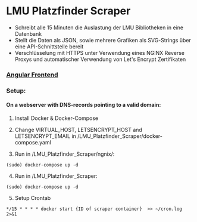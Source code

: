 # LMU Platzfinder Scraper
- Schreibt alle 15 Minuten die Auslastung der LMU Bibliotheken in eine Datenbank 
- Stellt die Daten als JSON, sowie mehrere Grafiken als SVG-Strings über eine API-Schnittstelle bereit
- Verschlüsselung mit HTTPS unter Verwendung eines NGINX Reverse Proxys und automatischer Verwendung von Let's Encrypt Zertifikaten

### [Angular Frontend](https://github.com/koerners/Platzfinder)


### Setup:
#### On a webserver with DNS-records pointing to a valid domain:

1. Install Docker & Docker-Compose

2. Change VIRTUAL_HOST, LETSENCRYPT_HOST and LETSENCRYPT_EMAIL in /LMU_Platzfinder_Scraper/docker-compose.yaml
3. Run in /LMU_Platzfinder_Scraper/ngnix/: 
```
(sudo) docker-compose up -d 
```
4. Run in /LMU_Platzfinder_Scraper:
```
(sudo) docker-compose up -d 
```
5. Setup Crontab
```
*/15 * * * * docker start {ID of scraper container}  >> ~/cron.log 2>&1
```

